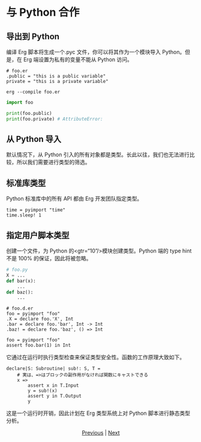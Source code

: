 # 与 Python 合作

## 导出到 Python

编译 Erg 脚本将生成一个.pyc 文件，你可以将其作为一个模块导入 Python。但是，在 Erg 端设置为私有的变量不能从 Python 访问。


```erg
# foo.er
.public = "this is a public variable"
private = "this is a private variable"
```


```console
erg --compile foo.er
```


```python
import foo

print(foo.public)
print(foo.private) # AttributeError:
```

## 从 Python 导入

默认情况下，从 Python 引入的所有对象都是类型。长此以往，我们也无法进行比较，所以我们需要进行类型的筛选。

## 标准库类型

Python 标准库中的所有 API 都由 Erg 开发团队指定类型。


```erg
time = pyimport "time"
time.sleep! 1
```

## 指定用户脚本类型

创建一个文件，为 Python 的<gtr=“10”/>模块创建类型。Python 端的 type hint 不是 100% 的保证，因此将被忽略。


```python
# foo.py
X = ...
def bar(x):
    ...
def baz():
    ...
```


```erg
# foo.d.er
foo = pyimport "foo"
.X = declare foo.'X', Int
.bar = declare foo.'bar', Int -> Int
.baz! = declare foo.'baz', () => Int
```


```erg
foo = pyimport "foo"
assert foo.bar(1) in Int
```

它通过在运行时执行类型检查来保证类型安全性。函数的工作原理大致如下。


```erg
declare|S: Subroutine| sub!: S, T =
    # 実は、=>はブロックの副作用がなければ関数にキャストできる
    x =>
        assert x in T.Input
        y = sub!(x)
        assert y in T.Output
        y
```

这是一个运行时开销，因此计划在 Erg 类型系统上对 Python 脚本进行静态类型分析。

<p align='center'>
    <a href='./31_pipeline.md'>Previous</a> | <a href='./33_package_system.md'>Next</a>
</p>
